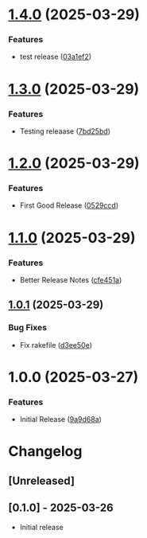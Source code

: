 # [1.4.0](https://github.com/abhiccc1/string_calculator/compare/v1.3.0...v1.4.0) (2025-03-29)


### Features

* test release ([03a1ef2](https://github.com/abhiccc1/string_calculator/commit/03a1ef2e2a59f93659da628f431ab36a2ffb804e))

# [1.3.0](https://github.com/abhiccc1/string_calculator/compare/v1.2.0...v1.3.0) (2025-03-29)


### Features

* Testing releaase ([7bd25bd](https://github.com/abhiccc1/string_calculator/commit/7bd25bdc9990c0f3f653c32f1afb72c06298900e))

# [1.2.0](https://github.com/abhiccc1/string_calculator/compare/v1.1.0...v1.2.0) (2025-03-29)


### Features

* First Good Release ([0529ccd](https://github.com/abhiccc1/string_calculator/commit/0529ccd544c6c83fa0a0e592a0dd10532b2d7e41))

# [1.1.0](https://github.com/abhiccc1/string_calculator/compare/v1.0.1...v1.1.0) (2025-03-29)


### Features

* Better Release Notes ([cfe451a](https://github.com/abhiccc1/string_calculator/commit/cfe451a1e3e81bd1808e4bc57afb9902505c8607))

## [1.0.1](https://github.com/abhiccc1/string_calculator/compare/v1.0.0...v1.0.1) (2025-03-29)


### Bug Fixes

* Fix rakefile ([d3ee50e](https://github.com/abhiccc1/string_calculator/commit/d3ee50e63e41b7c753a08caef7c67f429b25ac75))

# 1.0.0 (2025-03-27)


### Features

* Initial Release ([9a9d68a](https://github.com/abhiccc1/string_calculator/commit/9a9d68a7c2ddc3288213ce69770ef61d0837ab84))

# Changelog

## [Unreleased]

## [0.1.0] - 2025-03-26

- Initial release

